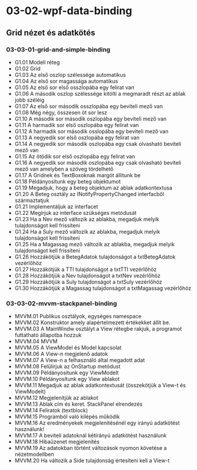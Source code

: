 # 03-02-wpf-data-binding
## Grid nézet és adatkötés
### 03-03-01-grid-and-simple-binding
- G1.01           Modell réteg
- G1.02           Grid
- G1.03           Az első oszlop szélessége automatikus
- G1.04           Az első sor magassága automatikus
- G1.05           Az első sor első osszlopába egy felirat van
- G1.06           A második oszlop szélessége kitölti a megmaradt részt az ablak jobb széléig
- G1.07           Az első sor második osszlopába egy beviteli mező van
- G1.08           Még négy, összesen öt sor lesz
- G1.10           A második sor második oszlopába egy beviteli mező van
- G1.11           A harmadik sor első oszlopába egy felirat van
- G1.12           A harmadik sor második osslopába egy beviteli mező van
- G1.13           A negyedik sor első oszlopába egy felirat van
- G1.14           A negyedik sor második oszlopába egy csak olvasható beviteli mező van
- G1.15           Az ötödik sor első oszlopába egy felirat van
- G1.16           A negyedik sor második oszlopába egy csak olvasható beviteli mező van amelyben a szöveg tördelhető
- G1.17           A Gridnek és TextBoxoknak margót állítunk be
- G1.18           Példányosítunk egy beteg objektumot
- G1.19           Megadjuk, hogy a beteg objektum az ablak adatkontextusa
- G1.20           A Beteg osztály az INotifyPropertyChanged interfacből származtatjuk
- G1.21           Implementáljuk az interfacet
- G1.22           Megírjuk az interface szükséges metódusát
- G1.23           Ha a Nev mező változik az ablakba, megadjuk melyik tulajdonságot kell frissíteni
- G1.24           Ha a Suly mező változik az ablakba, megadjuk melyik tulajdonságot kell frissíteni
- G1.25           Ha a Magassag mező változik az ablakba, megadjuk melyik tulajdonságot kell frissíteni
- G1.26           Hozzákötjük a BetegAdatok tulajdonságot a txtBetegAdatok vezérlőhöz
- G1.27           Hozzákötjük a TTI tulajdonságot a txtTTI vezérlőhöz
- G1.28           Hozzákötjük a Nev tulajdonságot a txtNev vezérlőhöz
- G1.29           Hozzákötjük a Suly tulajdonságot a txtSuly vezérlőhöz
- G1.30           Hozzákötjük a Magassag tulajdonságot a txtMagassag vezérlőhöz
### 03-03-02-mvvm-stackpanel-binding
- MVVM.01         Publikus osztályok, egységes namespace
- MVVM.02         Konstruktor amely alapértelmezett értékekket állít be.
- MVVM.03         A MainWindw osztályt a View rétegbe rakjuk, a programot futtatható állapotba hozzuk
- MVVM.04         MVVM
- MVVM.05         A ViewModel és Model kapcsolat
- MVVM.06         A View-n megjelenő adatok
- MVVM.07         A View-n a felhasználó által megadott adat
- MVVM.08         Felülírjuk az OnStartup metódust
- MVVM.09          Példányosítunk egy ViewModelt
- MVVM.10         Példányosítunk egy View ablakot
- MVVM.11         Megadjuk az ablak adatkontextusát (összekötjük a View-t és ViewModelt)
- MVVM.12         Megjelenítjük az ablakot
- MVVM.13         Ablak cím és keret. StackPanel elrendezés
- MVVM.14         Feliratok (textblock)
- MVVM.15         Programból való kilépés működik
- MVVM.16         Az eredményekek megjelenítésénél egy irányú adatkötést használunk!
- MVVM.17         A beviteli adatoknál kétírányú adatkötést használunk
- MVVM.18         Hibaüzenet megjelenítés
- MVVM.19         Az adatokban történt változások nyomon követése a nézetmodellben
- MVVM.20         Ha változik a Side tulajdonság értesíteni kell a View-t
